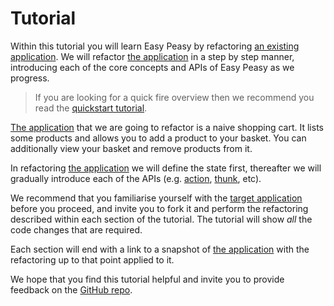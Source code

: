 # Tutorial

Within this tutorial you will learn Easy Peasy by refactoring [an existing application](https://codesandbox.io/s/easy-peasy-tutorial-start-8qz5k). We will refactor [the application](https://codesandbox.io/s/easy-peasy-tutorial-start-8qz5k) in a step by step manner, introducing each of the core concepts and APIs of Easy Peasy as we progress.

> If you are looking for a quick fire overview then we recommend you read the [quickstart tutorial](/docs/quick-start.html).

[The application](https://codesandbox.io/s/easy-peasy-tutorial-start-8qz5k) that we are going to refactor is a naive shopping cart. It lists some products and allows you to add a product to your basket. You can additionally view your basket and remove products from it.

In refactoring [the application](https://codesandbox.io/s/easy-peasy-tutorial-start-8qz5k) we will define the state first, thereafter we will gradually introduce each of the APIs (e.g. [action](/docs/api/action.html), [thunk](/docs/api/thunk.html), etc). 

We recommend that you familiarise yourself with the [target application](https://codesandbox.io/s/easy-peasy-tutorial-start-8qz5k) before you proceed, and invite you to fork it and perform the refactoring described within each section of the tutorial. The tutorial will show _all_ the code changes that are required.

Each section will end with a link to a snapshot of [the application](https://codesandbox.io/s/easy-peasy-tutorial-start-8qz5k) with the refactoring up to that point applied to it.

We hope that you find this tutorial helpful and invite you to provide feedback on the [GitHub repo](https://github.com/ctrlplusb/easy-peasy).
